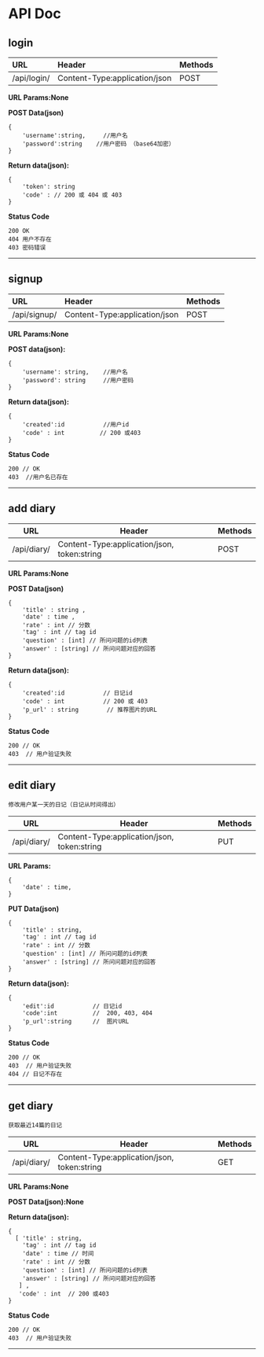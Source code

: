 # **API Doc** 


## **login** 
|URL | Header | Methods| 
| :-- | :--| :-- | 
|/api/login/ | Content-Type:application/json | POST| 


**URL Params:None**


**POST Data(json)**
```
{
    'username':string,     //用户名
    'password':string    //用户密码 （base64加密）
}
```
**Return data(json):**
```
{
    'token': string 
    'code' : // 200 或 404 或 403 
}
```
**Status Code**
```
200 OK
404 用户不存在
403 密码错误 
```

*** 

## **signup** 

|URL|Header|Methods|
| :--- | :-- | :-- |
|/api/signup/ |Content-Type:application/json| POST|

**URL Params:None**

**POST data(json):**
```
{
    'username': string,    //用户名
    'password': string     //用户密码
}
```

**Return data(json):**
```
{
    'created':id           //用户id
    'code' : int          // 200 或403 
}
```
**Status Code**
```
200 // OK
403  //用户名已存在 
```
*** 


## **add diary** 
|URL | Header | Methods | 
|-- |--| --| 
|/api/diary/ | Content-Type:application/json, token:string | POST | 

**URL Params:None**

**POST Data(json)**
```
{
    'title' : string , 
    'date' : time ,  
    'rate' : int // 分数 
    'tag' : int // tag id 
    'question' : [int] // 所问问题的id列表
    'answer' : [string] // 所问问题对应的回答
}
``` 

**Return data(json):**
```
{
    'created':id           // 日记id 
    'code' : int           // 200 或 403 
    'p_url' : string        // 推荐图片的URL
}
```
**Status Code**
```
200 // OK
403  // 用户验证失败
```
*** 


## **edit diary** 

 ```
 修改用户某一天的日记（日记从时间得出） 
 ```
 
|URL | Header | Methods | 
|-- |--| --| 
|/api/diary/ | Content-Type:application/json, token:string | PUT | 

**URL Params:** 
``` 
{
    'date' : time, 
} 
``` 

**PUT Data(json)**
```
{
    'title' : string, 
    'tag' : int // tag id 
    'rate' : int // 分数 
    'question' : [int] // 所问问题的id列表
    'answer' : [string] // 所问问题对应的回答
}
``` 

**Return data(json):**
```
{
    'edit':id           // 日记id 
    'code':int          //  200, 403, 404 
    'p_url':string      //  图片URL
}
```
**Status Code**
```
200 // OK
403  // 用户验证失败
404 // 日记不存在 
```
*** 

## **get diary** 
```
获取最近14篇的日记 
```
|URL | Header | Methods | 
|-- |--| --| 
|/api/diary/ | Content-Type:application/json, token:string | GET | 

**URL Params:None** 

**POST Data(json):None**

**Return data(json):**
```
{
  [ 'title' : string, 
    'tag' : int // tag id 
    'date' : time // 时间 
    'rate' : int // 分数 
    'question' : [int] // 所问问题的id列表
    'answer' : [string] // 所问问题对应的回答
   ] , 
   'code' : int  // 200 或403
}
``` 
**Status Code**
```
200 // OK
403  // 用户验证失败
```

*** 
